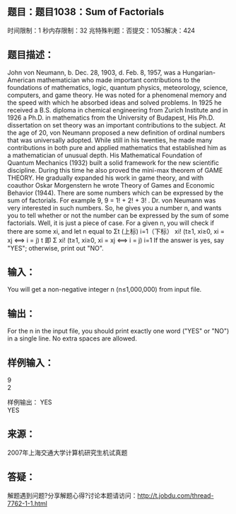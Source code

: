 题目：题目1038：Sum of Factorials
-----------
时间限制：1 秒内存限制：32 兆特殊判题：否提交：1053解决：424

题目描述：
-----------
John von Neumann, b. Dec. 28, 1903, d. Feb. 8, 1957, was a Hungarian-American mathematician who made important contributions to the foundations of mathematics, logic, quantum physics, meteorology, science, computers, and game theory. He was noted for a phenomenal memory and the speed with which he absorbed ideas and solved problems. In 1925 he received a B.S. diploma in chemical engineering from Zurich Institute and in 1926 a Ph.D. in mathematics from the University of Budapest, His Ph.D. dissertation on set theory was an important contributions to the subject.
    At the age of 20, von Neumann proposed a new definition of ordinal numbers that was universally adopted. While still in his twenties, he made many contributions in both pure and applied mathematics that established him as a mathematician of unusual depth. His Mathematical Foundation of Quantum Mechanics (1932) built a solid framework for the new scientific discipline.
    During this time he also proved the mini-max theorem of GAME THEORY. He gradually expanded his work in game theory, and with coauthor Oskar Morgenstern he wrote Theory of Games and Economic Behavior (1944).
    There are some numbers which can be expressed by the sum of factorials. For example 9, 9 = 1! + 2! + 3! . Dr. von Neumann was very interested in such numbers. So, he gives you a number n, and wants you to tell whether or not the number can be expressed by the sum of some factorials.
Well, it is just a piece of case. For a given n, you will check if there are some xi, and let n equal to Σt (上标) i=1（下标） xi! (t≥1, xi≥0, xi = xj <==> i = j)
           t
     即 Σ  xi! (t≥1, xi≥0, xi = xj <==> i = j)
          i=1
    If the answer is yes, say "YES"; otherwise, print out "NO".

输入：
-----------
   You will get a non-negative integer n (n≤1,000,000) from input file.

输出：
-----------
For the n in the input file, you should print exactly one word ("YES" or "NO") in a single line. No extra spaces are allowed.

样例输入：
-----------
9  
2

样例输出：
YES  
YES

来源：
-----------
2007年上海交通大学计算机研究生机试真题

答疑：
-----------
解题遇到问题?分享解题心得?讨论本题请访问：http://t.jobdu.com/thread-7762-1-1.html

